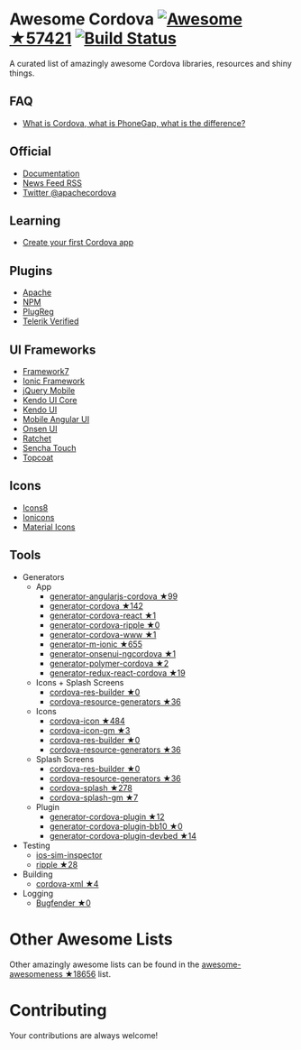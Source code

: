 # Awesome Cordova [![Awesome](https://cdn.rawgit.com/sindresorhus/awesome/d7305f38d29fed78fa85652e3a63e154dd8e8829/media/badge.svg) ★57421](https://github.com/sindresorhus/awesome) [![Build Status](https://travis-ci.org/busterc/awesome-cordova.svg?branch=master)](https://travis-ci.org/busterc/awesome-cordova)

A curated list of amazingly awesome Cordova libraries, resources and shiny things.

## FAQ
- [What is Cordova, what is PhoneGap, what is the difference?](http://blog.ionic.io/what-is-cordova-phonegap/)

## Official
- [Documentation](https://cordova.apache.org/docs/en/latest/)
- [News Feed RSS](https://cordova.apache.org/feed.xml)
- [Twitter @apachecordova](https://twitter.com/apachecordova)

## Learning
- [Create your first Cordova app](https://cordova.apache.org/docs/en/latest/guide/cli/index.html)

## Plugins
- [Apache](http://cordova.apache.org/plugins/)
- [NPM](https://www.npmjs.com/search?q=cordova-plugin)
- [PlugReg](http://www.plugreg.com/)
- [Telerik Verified](http://plugins.telerik.com/cordova)

## UI Frameworks
- [Framework7](http://framework7.io)
- [Ionic Framework](http://ionicframework.com/)
- [jQuery Mobile](http://jquerymobile.com/)
- [Kendo UI Core](http://www.telerik.com/kendo-ui/open-source-core)
- [Kendo UI](http://www.telerik.com/kendo-ui)
- [Mobile Angular UI](http://mobileangularui.com/)
- [Onsen UI](https://onsen.io/)
- [Ratchet](http://goratchet.com/)
- [Sencha Touch](https://www.sencha.com/products/touch/)
- [Topcoat](http://topcoat.io/)

## Icons
- [Icons8](https://icons8.com/)
- [Ionicons](http://ionicons.com/)
- [Material Icons](https://material.io/icons/)

## Tools
  - Generators
    - App
      - [generator-angularjs-cordova ★99](https://github.com/keshavos/generator-angularjs-cordova)
      - [generator-cordova ★142](https://github.com/dangeross/generator-cordova)
      - [generator-cordova-react ★1](https://github.com/jackong/generator-cordova-react)
      - [generator-cordova-ripple ★0](https://github.com/keunlee/generator-cordova-ripple)
      - [generator-cordova-www ★1](https://github.com/busterc/generator-cordova-www)
      - [generator-m-ionic ★655](https://github.com/mwaylabs/generator-m-ionic)
      - [generator-onsenui-ngcordova ★1](https://github.com/healthonnet/generator-onsenui-ngcordova)
      - [generator-polymer-cordova ★2](https://github.com/emoriarty/generator-polymer-cordova)
      - [generator-redux-react-cordova ★19](https://github.com/zmeecer/generator-redux-react-cordova)
    - Icons + Splash Screens
      - [cordova-res-builder ★0](https://github.com/mettbox/cordova-res-builder)
      - [cordova-resource-generators ★36](https://github.com/busterc/cordova-resource-generators)
    - Icons
      - [cordova-icon ★484](https://github.com/AlexDisler/cordova-icon)
      - [cordova-icon-gm ★3](https://github.com/disusered/cordova-icon-gm)
      - [cordova-res-builder ★0](https://github.com/mettbox/cordova-res-builder)
      - [cordova-resource-generators ★36](https://github.com/busterc/cordova-resource-generators)
    - Splash Screens
      - [cordova-res-builder ★0](https://github.com/mettbox/cordova-res-builder)
      - [cordova-resource-generators ★36](https://github.com/busterc/cordova-resource-generators)
      - [cordova-splash ★278](https://github.com/AlexDisler/cordova-splash)
      - [cordova-splash-gm ★7](https://github.com/disusered/cordova-splash-gm)
    - Plugin
      - [generator-cordova-plugin ★12](https://github.com/lholmquist/generator-cordova-plugin)
      - [generator-cordova-plugin-bb10 ★0](https://github.com/blackberry/generator-cordova-plugin-bb10)
      - [generator-cordova-plugin-devbed ★14](https://github.com/sony/generator-cordova-plugin-devbed)
  - Testing
    - [ios-sim-inspector](https://github.com/busterc/profiles/blob/master/osx/sources/ios-sim-inspector)
    - [ripple ★28](https://github.com/ripple-emulator/ripple)
  - Building
    - [cordova-xml ★4](https://github.com/mifi/cordova-xml)
  - Logging
    - [Bugfender ★0](https://github.com/bugfender/cordova-plugin-bugfender)

# Other Awesome Lists
Other amazingly awesome lists can be found in the [awesome-awesomeness ★18656](https://github.com/bayandin/awesome-awesomeness) list.

# Contributing
Your contributions are always welcome!
